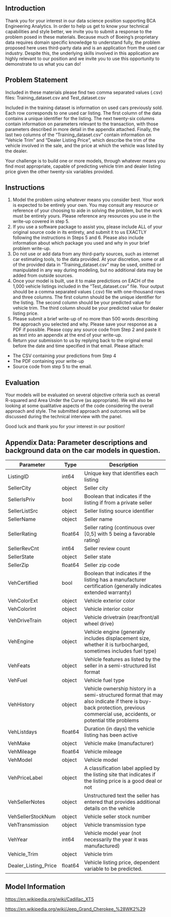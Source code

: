 ## Introduction 

Thank you for your interest in our data science position supporting BCA Engineering Analytics. In order to help us get to know your technical capabilities and style better, we invite you to submit a response to the problem posed in these materials. Because much of Boeing’s proprietary data requires domain specific knowledge to understand fully, the problem proposed here uses third-party data and is an application from the used car industry. Despite this, the underlying skills involved in this application are highly relevant to our position and we invite you to use this opportunity to demonstrate to us what you can do! 

## Problem Statement 
Included in these materials please find two comma separated values (.csv) files: Training_dataset.csv and Test_dataset.csv 

Included in the training dataset is information on used cars previously sold. Each row corresponds to one used car listing. The first column of the data contains a unique identifier for the listing. The next twenty-six columns contain information on parameters relevant to the transaction, with those parameters described in more detail in the appendix attached. Finally, the last two columns of the “Training_dataset.csv” contain information on “Vehicle Trim” and “Dealer Listing Price”, which describe the trim of the vehicle involved in the sale, and the price at which the vehicle was listed by the dealer. 

Your challenge is to build one or more models, through whatever means you find most appropriate, capable of predicting vehicle trim and dealer listing price given the other twenty-six variables provided. 

## Instructions 
1. Model the problem using whatever means you consider best. Your work is expected to be entirely your own. You may consult any resource or reference of your choosing to aide in solving the problem, but the work must be entirely yours. Please reference any resources you use in the write-up covered in step 5. 
2. If you use a software package to assist you, please include ALL of your original source code in its entirety, and submit it to us EXACTLY following the instructions in Steps 5 and 6. Please also include information about which package you used and why in your brief problem write-up. 
3. Do not use or add data from any third-party sources, such as internet car estimating tools, to the data provided. At your discretion, some or all of the provided data in “Training_dataset.csv” may be used, omitted or manipulated in any way during modeling, but no additional data may be added from outside sources. 
4. Once your model is built, use it to make predictions on EACH of the 1,000 vehicle listings included in the “Test_dataset.csv” file. Your output should be a comma separated values (.csv) file with one-thousand rows and three columns. The first column should be the unique identifier for the listing. The second column should be your predicted value for vehicle trim. The third column should be your predicted value for dealer listing price. 
5. Please submit a brief write-up of no more than 500 words describing the approach you selected and why. Please save your response as a PDF if possible. Please copy any source code from Step 2 and paste it as text into an appendix at the end of your write-up. 
6. Return your submission to us by replying back to the original email before the date and time specified in that email. Please attach:
 - The CSV containing your predictions from Step 4
 - The PDF containing your write-up
 - Source code from step 5 to the email.

## Evaluation 
Your models will be evaluated on several objective criteria such as overall R-squared and Area Under the Curve (as appropriate). We will also be looking at some qualitative aspects of the code considering the overall approach and style. The submitted approach and outcomes will be discussed during the technical interview with the panel.

Good luck and thank you for your interest in our position!

## Appendix Data: Parameter descriptions and background data on the car models in question.

| Parameter |  Type | Description | 
|---------- |-------|-------------|
| ListingID  |  int64  |  Unique key that identifies each listing  |
|  SellerCity  |  object  |  Seller city |
|  SellerIsPriv  |  bool  | Boolean that indicates if the listing if from a private seller  |  
| SellerListSrc  |  object  | Seller listing source identifier  |  
|SellerName  |  object  |  Seller name  |  
| SellerRating  |  float64  |  Seller rating (continuous over [0,5] with 5 being a favorable rating)  |  
| SellerRevCnt  |  int64  |  Seller review count  |  
| SellerState  |  object  |  Seller state  |  
| SellerZip  |  float64  |  Seller zip code  |  
| VehCertified  |  bool  |  Boolean that indicates if the listing has a manufacturer certification (generally indicates extended warranty)  |  
| VehColorExt  | object  |  Vehicle exterior color  |  
| VehColorInt  |  object  |  Vehicle interior color  |  
| VehDriveTrain  |  object  |  Vehicle drivetrain (rear/front/all wheel drive)  |  
| VehEngine  |  object  |  Vehicle engine (generally includes displacement size, whether it is turbocharged, sometimes includes fuel type)  |  
| VehFeats  |  object  |  Vehicle features as listed by the seller in a semi-structured list format  |  
| VehFuel  |  object  |  Vehicle fuel type  |  
| VehHistory  |  object  |  Vehicle ownership history in a semi-structured format that may also indicate if there is buy-back protection, previous commercial use, accidents, or potential title problems  |  
|  VehListdays  |  float64  |  Duration (in days) the vehicle listing has been active  |  
|VehMake  |  object  |  Vehicle make (manufacturer)  |  
| VehMileage  |  float64  |  Vehicle mileage  |  
| VehModel  |  object  |  Vehicle model  |  
| VehPriceLabel  |  object  |  A classification label applied by the listing site that indicates if the listing price is a good deal or not  |  
|VehSellerNotes  |object  |  Unstructured text the seller has entered that provides additional details on the vehicle  |  
| VehSellerStockNum  |  object  |  Vehicle seller stock number  |  
| VehTransmission  |  object  |  Vehicle transmission type  |  
| VehYear  |  int64  |  Vehicle model year (not necessarily the year it was manufactured)  |  
| Vehicle_Trim  | object  |  Vehicle trim  |  
| Dealer_Listing_Price  |  float64  | Vehicle listing price, dependent variable to be predicted.  |  


## Model Information 
https://en.wikipedia.org/wiki/Cadillac_XT5

https://en.wikipedia.org/wiki/Jeep_Grand_Cherokee_%28WK2%29
